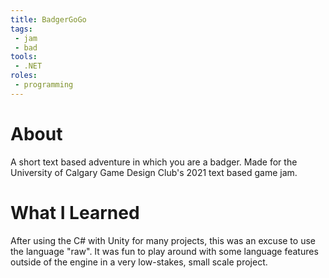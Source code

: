 ```yaml
---
title: BadgerGoGo
tags:
 - jam
 - bad
tools:
 - .NET
roles:
 - programming
---
```


# About
A short text based adventure in which you are a badger. Made for the University of Calgary Game Design Club's 2021 text based game jam.

# What I Learned
After using the C# with Unity for many projects, this was an excuse to use the language "raw". It was fun to play around with some language features outside of the engine in a very low-stakes, small scale project.